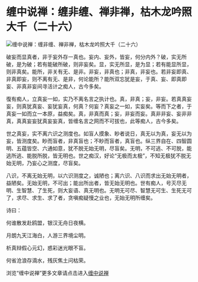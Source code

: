 缠中说禅：缠非缠、禅非禅，枯木龙吟照大千（二十六）
====





![缠中说禅：缠非缠、禅非禅，枯木龙吟照大千（二十六）](http://simg.sinajs.cn/blog7style/images/common/sg_trans.gif)





破妄而显真者，非于妄外存一真也。妄内、妄外，皆妄，何分内外？破，实无所破，是为破；若有能破所破，则非妄矣。显，实无所显，是为显；若有能显所显，则非真矣。能所，非关有无、是非。非妄，非真也；非真，非妄也。若非妄即真、非真即妄，则不离有无、是非，何论能所？能所双忘犹是妄，于真、妄、即真即妄、非真非妄间寻活计之痴人，古今多矣。

復有痴人，立真妄一如，实乃不离名言之执计也。真，非真；妄，非妄。若真真妄妄，则真犹真妄、妄犹妄真，何真？何妄？真妄之一如，实妄矣。等而下之者，于真妄一如而立一本原，益痴矣。真，非真而真；妄，非妄而妄。真非非妄、妄非非真，真真妄妄犹真妄妄真，皆缠名言之网而不可拔也，此等痴人，古今多矣。

世之真妄，实不离六识之测度也。如盲人摸象、眇者说日，真无以为真，妄无以为妄，皆测度矣。眇而盲者，非真盲也；不眇而盲者，真盲也。纵三界自在、四智圆明、五蕴皆空、六通如意，犹不脱无始无明，尽盲矣。无明，不可逃、不可脱，能逃所逃、能脱所脱，皆无明也。世之痴汉，好论“无极而太极”，不知无极犹不脱无始无明，乃妄心之测度，尽盲矣。

八识，不离无始无明，以六识测度之，诚陋也；离六识、八识而求出无始无明者，益陋矣。无始无明，不可出；能出所出者，皆无始无明也。世有痴人，号灭尽无明、生智慧、了生死，则大妄语、真无明也。无明无可尽、智慧无可生、生死无可了，求尽、求生、求了者，贪嗔痴疑慢之业也，无始无明所缠矣。

诗曰：

何谁散发赴鸥盟，银汉无舟日夜横。

月朗九天江海白，人游三界境尘明。

析真辩假心元幻，惑彩迷光眼不盲。

何省沧浪存滴水，残灰焦土问枯荣。

浏览“缠中说禅”更多文章请点击进入[缠中说禅](http://blog.sina.com.cn/m/chzhshch)
